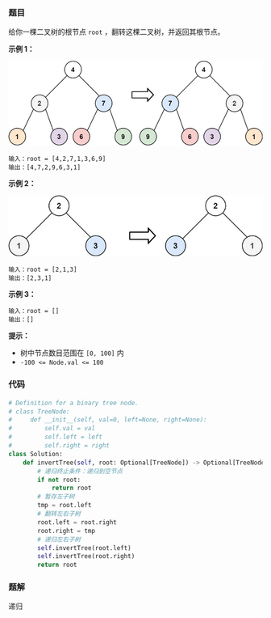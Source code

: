 ### 题目

给你一棵二叉树的根节点 `root` ，翻转这棵二叉树，并返回其根节点。

 

**示例 1：**

![img1](./images/226-1.jpg)

```
输入：root = [4,2,7,1,3,6,9]
输出：[4,7,2,9,6,3,1]
```

**示例 2：**

![img2](images/226-2.jpg)

```
输入：root = [2,1,3]
输出：[2,3,1]
```

**示例 3：**

```
输入：root = []
输出：[]
``` 

**提示：**

- 树中节点数目范围在 `[0, 100]` 内
- `-100 <= Node.val <= 100`

### 代码

```python
# Definition for a binary tree node.
# class TreeNode:
#     def __init__(self, val=0, left=None, right=None):
#         self.val = val
#         self.left = left
#         self.right = right
class Solution:
    def invertTree(self, root: Optional[TreeNode]) -> Optional[TreeNode]:
        # 递归终止条件：递归到空节点
        if not root:
            return root
        # 暂存左子树
        tmp = root.left
        # 翻转左右子树
        root.left = root.right
        root.right = tmp
        # 递归左右子树
        self.invertTree(root.left)
        self.invertTree(root.right)
        return root
```

### 题解

递归